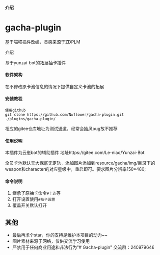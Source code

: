 #### 介绍
# gacha-plugin

基于喵喵插件改编，灵感来源于ZDPLM

介绍

基于yunzai-bot的拓展抽卡插件

#### 软件架构
在不修改原卡池信息的情况下提供自定义卡池的拓展


#### 安装教程

```
使用github
git clone https://github.com/Nwflower/gacha-plugin.git ./plugins/gacha-plugin/
```
相应的gitee仓库地址为测试通道，经常会抽风bug故不推荐

#### 使用说明

本插件为云崽bot的辅助插件 地址https://gitee.com/Le-niao/Yunzai-Bot

全员卡池默认无大保底无定轨，添加图片添加到resource/gacha/img/目录下的weapon和character的对应星级中，重启即可。要求图片分辨率150\*480;

#### 命令说明
1. 继承了原抽卡命令`#十连`等
2. 打开设置使用`#抽卡设置`
3. 覆盖开关默认打开

## 其他
<!---
- 有什么问题、Bug，或有其它建议，欢迎提 [issue](https://gitee.com/Nwflower/gacha-plugin/issues)
-->

- 最后再求个star，你的支持是维护本项目的动力~~
- 图片素材来源于网络，仅供交流学习使用
- 严禁用于任何商业用途和非法行为"# Gacha-plugin" 
交流群：240979646